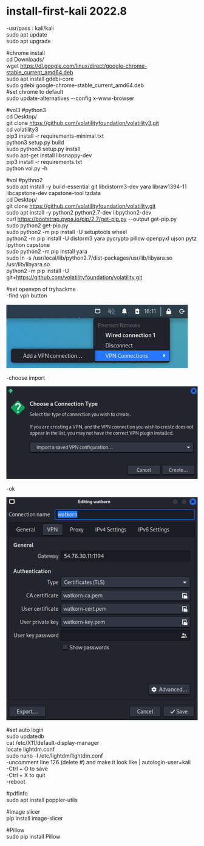 # install-first-kali 2022.8  
-usr/pass : kali/kali  
sudo apt update  
sudo apt upgrade  

#chrome install  
cd Downloads/  
wget https://dl.google.com/linux/direct/google-chrome-stable_current_amd64.deb  
sudo apt install gdebi-core  
sudo gdebi google-chrome-stable_current_amd64.deb  
#set chrome to default  
sudo update-alternatives --config x-www-browser  

#vol3 #python3  
cd Desktop/  
git clone https://github.com/volatilityfoundation/volatility3.git  
cd volatility3  
pip3 install -r requirements-minimal.txt  
python3 setup.py build  
sudo python3 setup.py install  
sudo apt-get install libsnappy-dev  
pip3 install -r requirements.txt  
python vol.py -h  

#vol #pythno2  
sudo apt install -y build-essential git libdistorm3-dev yara libraw1394-11 libcapstone-dev capstone-tool tzdata  
cd Desktop/  
git clone https://github.com/volatilityfoundation/volatility.git  
sudo apt install -y python2 python2.7-dev libpython2-dev  
curl https://bootstrap.pypa.io/pip/2.7/get-pip.py --output get-pip.py  
sudo python2 get-pip.py  
sudo python2 -m pip install -U setuptools wheel  
python2 -m pip install -U distorm3 yara pycrypto pillow openpyxl ujson pytz ipython capstone  
sudo python2 -m pip install yara  
sudo ln -s /usr/local/lib/python2.7/dist-packages/usr/lib/libyara.so /usr/lib/libyara.so  
python2 -m pip install -U git+https://github.com/volatilityfoundation/volatility.git  

#set openvpn of tryhackme  
-find vpn button  

![vpn](vpn.png)  

-choose import  

![choosevpn](choosevpn.png)  

-ok  

![okvpn](okvpn.png)  

#set auto login  
sudo updatedb  
cat /etc/X11/default-display-manager  
locate lightdm.conf  
sudo nano -l /etc/lightdm/lightdm.conf  
-uncomment line 126 (delete #) and make it look like | autologin-user=kali  
-Ctrl + O to save  
-Ctrl + X to quit  
-reboot  

#pdfinfo  
sudo apt install poppler-utils  

#image slicer  
pip install image-slicer  

#Pillow  
sudo pip install Pillow

